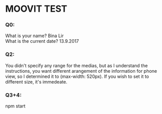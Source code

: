 # MOOVIT TEST

### Q0:
What is your name? Bina Lir \
What is the current date? 13.9.2017


### Q2:
You didn't specify any range for the medias, but as I understand the instructions, you want different arangement of the information for phone view, so I determined it to (max-width: 520px). If you wish to set it to different size, it's immedeate.

### Q3+4:
npm start
